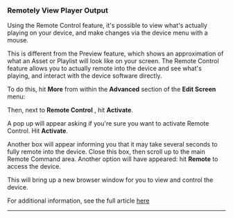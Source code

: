 ### Remotely View Player Output

Using the Remote Control feature, it's possible to view what's actually playing on your device, and make changes via the device menu with a mouse.

This is different from the Preview feature, which shows an approximation of what an Asset or Playlist will look like on your screen. The Remote Control feature allows you to actually remote into the device and see what's playing, and interact with the device software directly.

To do this, hit **More** from within the **Advanced** section of the **Edit Screen** menu:



Then, next to **Remote Control** , hit **Activate**.



A pop up will appear asking if you're sure you want to activate Remote Control. Hit **Activate**.



Another box will appear informing you that it may take several seconds to fully remote into the device. Close this box, then scroll up to the main Remote Command area. Another option will have appeared: hit **Remote** to access the device.



This will bring up a new browser window for you to view and control the device.

For additional information, see the full article [here](https://support.optisigns.com/hc/en-us/articles/30010338528659)

---
